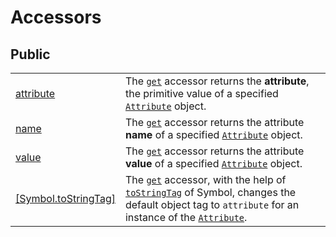 # Accessors

## Public

|                                                 |                                                                                                                                                                                                                                                                                                                                                                  |
| ----------------------------------------------- | ---------------------------------------------------------------------------------------------------------------------------------------------------------------------------------------------------------------------------------------------------------------------------------------------------------------------------------------------------------------- |
| [attribute](attribute.md)                       | The [`get`](https://developer.mozilla.org/en-US/docs/Web/JavaScript/Reference/Functions/get) accessor returns the **attribute**, the primitive value of a specified [`Attribute`](../../attribute.md) object.                                                                                                                                                    |
| [name](name.md)                                 | The [`get`](https://developer.mozilla.org/en-US/docs/Web/JavaScript/Reference/Functions/get) accessor returns the attribute **name** of a specified [`Attribute`](../../attribute.md) object.                                                                                                                                                                    |
| [value](value.md)                               | The [`get`](https://developer.mozilla.org/en-US/docs/Web/JavaScript/Reference/Functions/get) accessor returns the attribute **value** of a specified [`Attribute`](../../attribute.md) object.                                                                                                                                                                   |
| [\[Symbol.toStringTag\]](symbol.tostringtag.md) | The [`get`](https://developer.mozilla.org/en-US/docs/Web/JavaScript/Reference/Functions/get) accessor, with the help of [`toStringTag`](https://developer.mozilla.org/en-US/docs/Web/JavaScript/Reference/Global\_Objects/Symbol/toStringTag) of Symbol, changes the default object tag to `attribute` for an instance of the [`Attribute`](../../attribute.md). |
